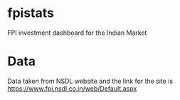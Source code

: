 # fpistats
FPI investment dashboard for the Indian Market


# Data
Data taken from NSDL website and the link for the site is https://www.fpi.nsdl.co.in/web/Default.aspx
